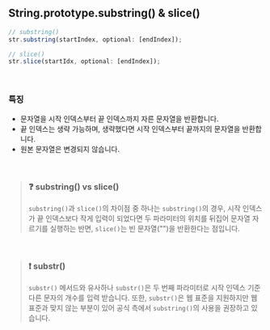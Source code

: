 ## String.prototype.substring() & slice()

```javascript
// substring()
str.substring(startIndex, optional: [endIndex]);

// slice()
str.slice(startIdx, optional: [endIndex]);
```

<br>

### 특징

- 문자열을 시작 인덱스부터 끝 인덱스까지 자른 문자열을 반환합니다.
- 끝 인덱스는 생략 가능하며, 생략했다면 시작 인덱스부터 끝까지의 문자열을 반환합니다.
- 원본 문자열은 변경되지 않습니다.

<br>

> ### ❓ substring() vs slice()
>
> `substring()`과 `slice()`의 차이점 중 하나는 `substring()`의 경우, 시작 인덱스가 끝 인덱스보다 작게 입력이 되었다면 두 파라미터의 위치를 뒤집어 문자열 자르기를 실행하는 반면, `slice()`는 빈 문자열("")을 반환한다는 점입니다.

<br>

> ### ❗ substr()
>
> `substr()` 메서드와 유사하나 `substr()`은 두 번째 파라미터로 시작 인덱스 기준 다른 문자의 개수를 입력 받습니다. 또한, `substr()`은 웹 표준을 지원하지만 웹 표준과 맞지 않는 부분이 있어 공식 측에서 `substring()`의 사용을 권장하고 있습니다.

<br>
